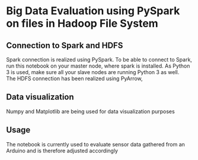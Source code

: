# Big Data Evaluation using PySpark on files in Hadoop File System
## Connection to Spark and HDFS
Spark connection is realized using PySpark. To be able to connect to Spark, run this notebook on your master node, where spark is installed. 
As Python 3 is used, make sure all your slave nodes are running Python 3 as well.<br>
The HDFS connection has been realized using PyArrow,

## Data visualization
Numpy and Matplotlib are being used for data visualization purposes

## Usage
The notebook is currently used to evaluate sensor data gathered from an Arduino and is therefore adjusted accordingly

